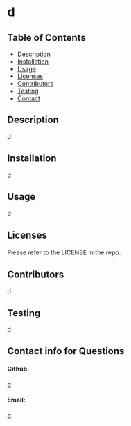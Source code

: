 
# d

## Table of Contents
- [Description](#description)
- [Installation](#installation)
- [Usage](#usage)
- [Licenses](#licenses)
- [Contributors](#contributors)
- [Testing](#testing)
- [Contact](#contact-info-for-questions)

## Description
d

## Installation
d

## Usage
d

## Licenses
#### 
Please refer to the LICENSE in the repo.

## Contributors
d

## Testing
d

## Contact info for Questions
#### Github: 
<a href="https://github.com/d">d</a>

#### Email: 
<a href="mailto: d">d</a>
